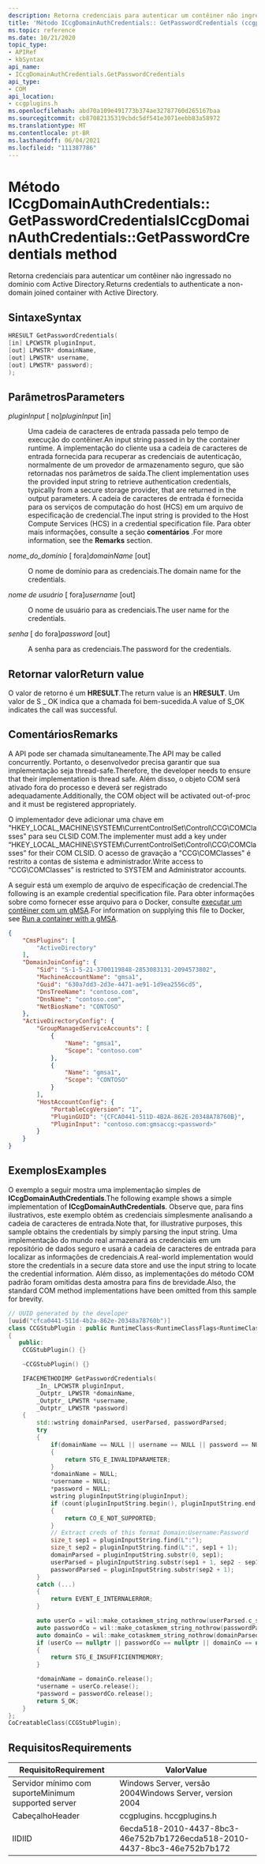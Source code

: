 ```yaml
---
description: Retorna credenciais para autenticar um contêiner não ingressado no domínio com Active Directory.
title: 'Método ICcgDomainAuthCredentials:: GetPasswordCredentials (ccgplugins. h)'
ms.topic: reference
ms.date: 10/21/2020
topic_type:
- APIRef
- kbSyntax
api_name:
- ICcgDomainAuthCredentials.GetPasswordCredentials
api_type:
- COM
api_location:
- ccgplugins.h
ms.openlocfilehash: abd70a109e491773b374ae32787760d265167baa
ms.sourcegitcommit: cb87082135319cbdc5df541e3071eebb83a58972
ms.translationtype: MT
ms.contentlocale: pt-BR
ms.lasthandoff: 06/04/2021
ms.locfileid: "111387786"
---
```

# <a name="iccgdomainauthcredentialsgetpasswordcredentials-method"></a><span data-ttu-id="8ce4d-103">Método ICcgDomainAuthCredentials:: GetPasswordCredentials</span><span class="sxs-lookup"><span data-stu-id="8ce4d-103">ICcgDomainAuthCredentials::GetPasswordCredentials method</span></span>

<span data-ttu-id="8ce4d-104">Retorna credenciais para autenticar um contêiner não ingressado no domínio com Active Directory.</span><span class="sxs-lookup"><span data-stu-id="8ce4d-104">Returns credentials to authenticate a non-domain joined container with Active Directory.</span></span>

## <a name="syntax"></a><span data-ttu-id="8ce4d-105">Sintaxe</span><span class="sxs-lookup"><span data-stu-id="8ce4d-105">Syntax</span></span>


```C++
HRESULT GetPasswordCredentials(
[in] LPCWSTR pluginInput, 
[out] LPWSTR* domainName, 
[out] LPWSTR* username, 
[out] LPWSTR* password);
);
```



## <a name="parameters"></a><span data-ttu-id="8ce4d-106">Parâmetros</span><span class="sxs-lookup"><span data-stu-id="8ce4d-106">Parameters</span></span>

<dl> <dt>

<span data-ttu-id="8ce4d-107">*pluginInput* \[ no\]</span><span class="sxs-lookup"><span data-stu-id="8ce4d-107">*pluginInput* \[in\]</span></span>
</dt> <dd>

<span data-ttu-id="8ce4d-108">Uma cadeia de caracteres de entrada passada pelo tempo de execução do contêiner.</span><span class="sxs-lookup"><span data-stu-id="8ce4d-108">An input string passed in by the container runtime.</span></span> <span data-ttu-id="8ce4d-109">A implementação do cliente usa a cadeia de caracteres de entrada fornecida para recuperar as credenciais de autenticação, normalmente de um provedor de armazenamento seguro, que são retornadas nos parâmetros de saída.</span><span class="sxs-lookup"><span data-stu-id="8ce4d-109">The client implementation uses the provided input string to retrieve authentication credentials, typically from a secure storage provider, that are returned in the output parameters.</span></span> <span data-ttu-id="8ce4d-110">A cadeia de caracteres de entrada é fornecida para os serviços de computação do host (HCS) em um arquivo de especificação de credencial.</span><span class="sxs-lookup"><span data-stu-id="8ce4d-110">The input string is provided to the Host Compute Services (HCS) in a credential specification file.</span></span> <span data-ttu-id="8ce4d-111">Para obter mais informações, consulte a seção **comentários** .</span><span class="sxs-lookup"><span data-stu-id="8ce4d-111">For more information, see the **Remarks** section.</span></span>

</dd> </dl>

<dl> <dt>

<span data-ttu-id="8ce4d-112">*nome_do_domínio* \[ fora\]</span><span class="sxs-lookup"><span data-stu-id="8ce4d-112">*domainName* \[out\]</span></span>
</dt> <dd>

<span data-ttu-id="8ce4d-113">O nome de domínio para as credenciais.</span><span class="sxs-lookup"><span data-stu-id="8ce4d-113">The domain name for the credentials.</span></span>

</dd> </dl>

<dl> <dt>

<span data-ttu-id="8ce4d-114">*nome de usuário* \[ fora\]</span><span class="sxs-lookup"><span data-stu-id="8ce4d-114">*username* \[out\]</span></span>
</dt> <dd>

<span data-ttu-id="8ce4d-115">O nome de usuário para as credenciais.</span><span class="sxs-lookup"><span data-stu-id="8ce4d-115">The user name for the credentials.</span></span>

</dd> </dl>

<dl> <dt>

<span data-ttu-id="8ce4d-116">*senha* \[ do fora\]</span><span class="sxs-lookup"><span data-stu-id="8ce4d-116">*password* \[out\]</span></span>
</dt> <dd>

<span data-ttu-id="8ce4d-117">A senha para as credenciais.</span><span class="sxs-lookup"><span data-stu-id="8ce4d-117">The password for the credentials.</span></span>

</dd> </dl>

## <a name="return-value"></a><span data-ttu-id="8ce4d-118">Retornar valor</span><span class="sxs-lookup"><span data-stu-id="8ce4d-118">Return value</span></span>

<span data-ttu-id="8ce4d-119">O valor de retorno é um **HRESULT**.</span><span class="sxs-lookup"><span data-stu-id="8ce4d-119">The return value is an **HRESULT**.</span></span> <span data-ttu-id="8ce4d-120">Um valor de S \_ OK indica que a chamada foi bem-sucedida.</span><span class="sxs-lookup"><span data-stu-id="8ce4d-120">A value of S\_OK indicates the call was successful.</span></span>

## <a name="remarks"></a><span data-ttu-id="8ce4d-121">Comentários</span><span class="sxs-lookup"><span data-stu-id="8ce4d-121">Remarks</span></span>

<span data-ttu-id="8ce4d-122">A API pode ser chamada simultaneamente.</span><span class="sxs-lookup"><span data-stu-id="8ce4d-122">The API may be called concurrently.</span></span> <span data-ttu-id="8ce4d-123">Portanto, o desenvolvedor precisa garantir que sua implementação seja thread-safe.</span><span class="sxs-lookup"><span data-stu-id="8ce4d-123">Therefore, the developer needs to ensure that their implementation is thread safe.</span></span> <span data-ttu-id="8ce4d-124">Além disso, o objeto COM será ativado fora do processo e deverá ser registrado adequadamente.</span><span class="sxs-lookup"><span data-stu-id="8ce4d-124">Additionally, the COM object will be activated out-of-proc and it must be registered appropriately.</span></span> 

<span data-ttu-id="8ce4d-125">O implementador deve adicionar uma chave em "HKEY_LOCAL_MACHINE\SYSTEM\CurrentControlSet\Control\CCG\COMClasses" para seu CLSID COM.</span><span class="sxs-lookup"><span data-stu-id="8ce4d-125">The implementer must add a key under “HKEY_LOCAL_MACHINE\SYSTEM\CurrentControlSet\Control\CCG\COMClasses” for their COM CLSID.</span></span> <span data-ttu-id="8ce4d-126">O acesso de gravação a "CCG\COMClasses" é restrito a contas de sistema e administrador.</span><span class="sxs-lookup"><span data-stu-id="8ce4d-126">Write access to “CCG\COMClasses” is restricted to SYSTEM and Administrator accounts.</span></span> 

<span data-ttu-id="8ce4d-127">A seguir está um exemplo de arquivo de especificação de credencial.</span><span class="sxs-lookup"><span data-stu-id="8ce4d-127">The following is an example credential specification file.</span></span> <span data-ttu-id="8ce4d-128">Para obter informações sobre como fornecer esse arquivo para o Docker, consulte [executar um contêiner com um gMSA](/virtualization/windowscontainers/manage-containers/gmsa-run-container).</span><span class="sxs-lookup"><span data-stu-id="8ce4d-128">For information on supplying this file to Docker, see [Run a container with a gMSA](/virtualization/windowscontainers/manage-containers/gmsa-run-container).</span></span>

```json
{
    "CmsPlugins": [
        "ActiveDirectory"
    ],
    "DomainJoinConfig": {
        "Sid": "S-1-5-21-3700119848-2853083131-2094573802",
        "MachineAccountName": "gmsa1",
        "Guid": "630a7dd3-2d3e-4471-ae91-1d9ea2556cd5",
        "DnsTreeName": "contoso.com",
        "DnsName": "contoso.com",
        "NetBiosName": "CONTOSO"
    },
    "ActiveDirectoryConfig": {
        "GroupManagedServiceAccounts": [
            {
                "Name": "gmsa1",
                "Scope": "contoso.com"
            },
            {
                "Name": "gmsa1",
                "Scope": "CONTOSO"
            }
        ],
        "HostAccountConfig": {
            "PortableCcgVersion": "1",
            "PluginGUID": "{CFCA0441-511D-4B2A-862E-20348A78760B}",
            "PluginInput": "contoso.com:gmsaccg:<password>"
        }
    }
}

```

## <a name="examples"></a><span data-ttu-id="8ce4d-129">Exemplos</span><span class="sxs-lookup"><span data-stu-id="8ce4d-129">Examples</span></span>

<span data-ttu-id="8ce4d-130">O exemplo a seguir mostra uma implementação simples de **ICcgDomainAuthCredentials**.</span><span class="sxs-lookup"><span data-stu-id="8ce4d-130">The following example shows a simple implementation of **ICcgDomainAuthCredentials**.</span></span> <span data-ttu-id="8ce4d-131">Observe que, para fins ilustrativos, este exemplo obtém as credenciais simplesmente analisando a cadeia de caracteres de entrada.</span><span class="sxs-lookup"><span data-stu-id="8ce4d-131">Note that, for illustrative purposes, this sample obtains the credentials by simply parsing the input string.</span></span> <span data-ttu-id="8ce4d-132">Uma implementação do mundo real armazenará as credenciais em um repositório de dados seguro e usará a cadeia de caracteres de entrada para localizar as informações de credenciais.</span><span class="sxs-lookup"><span data-stu-id="8ce4d-132">A real-world implementation would store the credentials in a secure data store and use the input string to locate the credential information.</span></span> <span data-ttu-id="8ce4d-133">Além disso, as implementações do método COM padrão foram omitidas desta amostra para fins de brevidade.</span><span class="sxs-lookup"><span data-stu-id="8ce4d-133">Also, the standard COM method implementations have been omitted from this sample for brevity.</span></span>


```C++
// UUID generated by the developer
[uuid("cfca0441-511d-4b2a-862e-20348a78760b")] 
class CCGStubPlugin : public RuntimeClass<RuntimeClassFlags<RuntimeClassType::ClassicCom>, ICcgDomainAuthCredentials >
{
   public:
    CCGStubPlugin() {}

    ~CCGStubPlugin() {}

    IFACEMETHODIMP GetPasswordCredentials(
        _In_ LPCWSTR pluginInput,
        _Outptr_ LPWSTR *domainName,
        _Outptr_ LPWSTR *username,
        _Outptr_ LPWSTR *password)
    {
        std::wstring domainParsed, userParsed, passwordParsed; 
        try
        {
            if(domainName == NULL || username == NULL || password == NULL)
            {
                return STG_E_INVALIDPARAMETER;
            }
            *domainName = NULL;
            *username = NULL;
            *password = NULL;
            wstring pluginInputString(pluginInput);
            if (count(pluginInputString.begin(), pluginInputString.end(), ':') < 2)
            {
                return CO_E_NOT_SUPPORTED;
            }
            // Extract creds of this format Domain:Username:Password
            size_t sep1 = pluginInputString.find(L":");
            size_t sep2 = pluginInputString.find(L":", sep1 + 1);
            domainParsed = pluginInputString.substr(0, sep1);
            userParsed = pluginInputString.substr(sep1 + 1, sep2 - sep1 - 1);
            passwordParsed = pluginInputString.substr(sep2 + 1);
        }
        catch (...)
        {
            return EVENT_E_INTERNALERROR;
        }

        auto userCo = wil::make_cotaskmem_string_nothrow(userParsed.c_str());
        auto passwordCo = wil::make_cotaskmem_string_nothrow(passwordParsed.c_str());
        auto domainCo = wil::make_cotaskmem_string_nothrow(domainParsed.c_str());
        if (userCo == nullptr || passwordCo == nullptr || domainCo == nullptr)
        {
            return STG_E_INSUFFICIENTMEMORY;
        }

        *domainName = domainCo.release();
        *username = userCo.release();
        *password = passwordCo.release();
        return S_OK;
    }
};
CoCreatableClass(CCGStubPlugin);

```



## <a name="requirements"></a><span data-ttu-id="8ce4d-134">Requisitos</span><span class="sxs-lookup"><span data-stu-id="8ce4d-134">Requirements</span></span>




| <span data-ttu-id="8ce4d-135">Requisito</span><span class="sxs-lookup"><span data-stu-id="8ce4d-135">Requirement</span></span> | <span data-ttu-id="8ce4d-136">Valor</span><span class="sxs-lookup"><span data-stu-id="8ce4d-136">Value</span></span> |
|-------------------------------------|-----------------------------------------------------------------------------------------|
| <span data-ttu-id="8ce4d-137">Servidor mínimo com suporte</span><span class="sxs-lookup"><span data-stu-id="8ce4d-137">Minimum supported server</span></span> | <span data-ttu-id="8ce4d-138">Windows Server, versão 2004</span><span class="sxs-lookup"><span data-stu-id="8ce4d-138">Windows Server, version 2004</span></span>                                    |
| <span data-ttu-id="8ce4d-139">Cabeçalho</span><span class="sxs-lookup"><span data-stu-id="8ce4d-139">Header</span></span>                   | <span data-ttu-id="8ce4d-140">ccgplugins. h</span><span class="sxs-lookup"><span data-stu-id="8ce4d-140">ccgplugins.h</span></span>   |
| <span data-ttu-id="8ce4d-141">IID</span><span class="sxs-lookup"><span data-stu-id="8ce4d-141">IID</span></span>                    | <span data-ttu-id="8ce4d-142">6ecda518-2010-4437-8bc3-46e752b7b172</span><span class="sxs-lookup"><span data-stu-id="8ce4d-142">6ecda518-2010-4437-8bc3-46e752b7b172</span></span>          |



 

